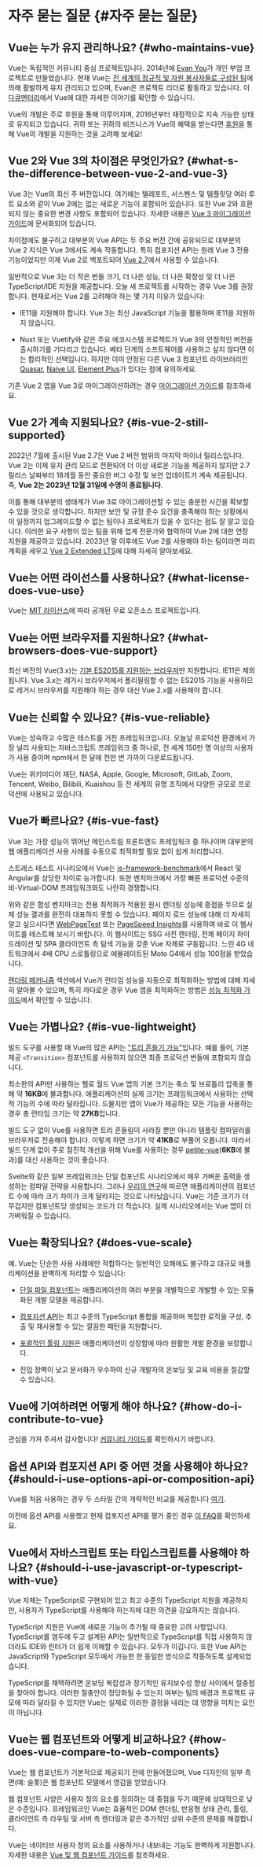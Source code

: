 # 자주 묻는 질문 {#자주 묻는 질문}

## Vue는 누가 유지 관리하나요? {#who-maintains-vue}

Vue는 독립적인 커뮤니티 중심 프로젝트입니다. 2014년에 [Evan You](https://twitter.com/youyuxi)가 개인 부업 프로젝트로 만들었습니다. 현재 Vue는 [전 세계의 정규직 및 자원 봉사자들로 구성된 팀](/about/team)에 의해 활발하게 유지 관리되고 있으며, Evan은 프로젝트 리더로 활동하고 있습니다. 이 [다큐멘터리](https://www.youtube.com/watch?v=OrxmtDw4pVI)에서 Vue에 대한 자세한 이야기를 확인할 수 있습니다.

Vue의 개발은 주로 후원을 통해 이루어지며, 2016년부터 재정적으로 지속 가능한 상태로 유지되고 있습니다. 귀하 또는 귀하의 비즈니스가 Vue의 혜택을 받는다면 [후원](/sponsor/)을 통해 Vue의 개발을 지원하는 것을 고려해 보세요!

## Vue 2와 Vue 3의 차이점은 무엇인가요? {#what-s-the-difference-between-vue-2-and-vue-3}

Vue 3는 Vue의 최신 주 버전입니다. 여기에는 텔레포트, 서스펜스 및 템플릿당 여러 루트 요소와 같이 Vue 2에는 없는 새로운 기능이 포함되어 있습니다. 또한 Vue 2와 호환되지 않는 중요한 변경 사항도 포함되어 있습니다. 자세한 내용은 [Vue 3 마이그레이션 가이드](https://v3-migration.vuejs.org/)에 문서화되어 있습니다.

차이점에도 불구하고 대부분의 Vue API는 두 주요 버전 간에 공유되므로 대부분의 Vue 2 지식은 Vue 3에서도 계속 작동합니다. 특히 컴포지션 API는 원래 Vue 3 전용 기능이었지만 이제 Vue 2로 백포트되어 [Vue 2.7](https://github.com/vuejs/vue/blob/main/CHANGELOG.md#270-2022-07-01)에서 사용할 수 있습니다.

일반적으로 Vue 3는 더 작은 번들 크기, 더 나은 성능, 더 나은 확장성 및 더 나은 TypeScript/IDE 지원을 제공합니다. 오늘 새 프로젝트를 시작하는 경우 Vue 3를 권장합니다. 현재로서는 Vue 2를 고려해야 하는 몇 가지 이유가 있습니다:

- IE11을 지원해야 합니다. Vue 3는 최신 JavaScript 기능을 활용하며 IE11을 지원하지 않습니다.

- Nuxt 또는 Vuetify와 같은 주요 에코시스템 프로젝트가 Vue 3의 안정적인 버전을 출시하기를 기다리고 있습니다. 베타 단계의 소프트웨어를 사용하고 싶지 않다면 이는 합리적인 선택입니다. 하지만 이미 안정된 다른 Vue 3 컴포넌트 라이브러리인 [Quasar](https://quasar.dev/), [Naive UI](https://www.naiveui.com/), [Element Plus](https://element-plus.org/)가 있다는 점에 유의하세요.

기존 Vue 2 앱을 Vue 3로 마이그레이션하려는 경우 [마이그레이션 가이드](https://v3-migration.vuejs.org/)를 참조하세요.

## Vue 2가 계속 지원되나요? {#is-vue-2-still-supported}

2022년 7월에 출시된 Vue 2.7은 Vue 2 버전 범위의 마지막 마이너 릴리스입니다. Vue 2는 이제 유지 관리 모드로 전환되어 더 이상 새로운 기능을 제공하지 않지만 2.7 릴리스 날짜부터 18개월 동안 중요한 버그 수정 및 보안 업데이트가 계속 제공됩니다. 즉, **Vue 2는 2023년 12월 31일에 수명이 종료됩니다**.

이를 통해 대부분의 생태계가 Vue 3로 마이그레이션할 수 있는 충분한 시간을 확보할 수 있을 것으로 생각합니다. 하지만 보안 및 규정 준수 요건을 충족해야 하는 상황에서 이 일정까지 업그레이드할 수 없는 팀이나 프로젝트가 있을 수 있다는 점도 잘 알고 있습니다. 이러한 요구 사항이 있는 팀을 위해 업계 전문가와 협력하여 Vue 2에 대한 연장 지원을 제공하고 있습니다. 2023년 말 이후에도 Vue 2를 사용해야 하는 팀이라면 미리 계획을 세우고 [Vue 2 Extended LTS](https://v2.vuejs.org/lts/)에 대해 자세히 알아보세요.

## Vue는 어떤 라이선스를 사용하나요? {#what-license-does-vue-use}

Vue는 [MIT 라이선스](https://opensource.org/licenses/MIT)에 따라 공개된 무료 오픈소스 프로젝트입니다.

## Vue는 어떤 브라우저를 지원하나요? {#what-browsers-does-vue-support}

최신 버전의 Vue(3.x)는 [기본 ES2015를 지원하는 브라우저](https://caniuse.com/es6)만 지원합니다. IE11은 제외됩니다. Vue 3.x는 레거시 브라우저에서 폴리필링할 수 없는 ES2015 기능을 사용하므로 레거시 브라우저를 지원해야 하는 경우 대신 Vue 2.x를 사용해야 합니다.

## Vue는 신뢰할 수 있나요? {#is-vue-reliable}

Vue는 성숙하고 수많은 테스트를 거친 프레임워크입니다. 오늘날 프로덕션 환경에서 가장 널리 사용되는 자바스크립트 프레임워크 중 하나로, 전 세계 150만 명 이상의 사용자가 사용 중이며 npm에서 한 달에 천만 번 가까이 다운로드됩니다.

Vue는 위키미디어 재단, NASA, Apple, Google, Microsoft, GitLab, Zoom, Tencent, Weibo, Bilibili, Kuaishou 등 전 세계의 유명 조직에서 다양한 규모로 프로덕션에 사용되고 있습니다.

## Vue가 빠르나요? {#is-vue-fast}

Vue 3는 가장 성능이 뛰어난 메인스트림 프론트엔드 프레임워크 중 하나이며 대부분의 웹 애플리케이션 사용 사례를 수동으로 최적화할 필요 없이 쉽게 처리합니다.

스트레스 테스트 시나리오에서 Vue는 [js-framework-benchmark](https://rawgit.com/krausest/js-framework-benchmark/master/webdriver-ts-results/table.html)에서 React 및 Angular를 상당한 차이로 능가합니다. 또한 벤치마크에서 가장 빠른 프로덕션 수준의 비-Virtual-DOM 프레임워크와도 나란히 경쟁합니다.

위와 같은 합성 벤치마크는 전용 최적화가 적용된 원시 렌더링 성능에 중점을 두므로 실제 성능 결과를 완전히 대표하지 못할 수 있습니다. 페이지 로드 성능에 대해 더 자세히 알고 싶으시다면 [WebPageTest](https://www.webpagetest.org/lighthouse) 또는 [PageSpeed Insights](https://pagespeed.web.dev/)를 사용하여 바로 이 웹사이트를 테스트해 보시기 바랍니다. 이 웹사이트는 SSG 사전 렌더링, 전체 페이지 하이드레이션 및 SPA 클라이언트 측 탐색 기능을 갖춘 Vue 자체로 구동됩니다. 느린 4G 네트워크에서 4배 CPU 스로틀링으로 에뮬레이트된 Moto G4에서 성능 100점을 받았습니다.

[렌더링 메커니즘](/guide/extras/rendering-mechanism.html) 섹션에서 Vue가 런타임 성능을 자동으로 최적화하는 방법에 대해 자세히 알아볼 수 있으며, 특히 까다로운 경우 Vue 앱을 최적화하는 방법은 [성능 최적화 가이드](/guide/best-practices/performance.html)에서 확인할 수 있습니다.

## Vue는 가볍나요? {#is-vue-lightweight}

빌드 도구를 사용할 때 Vue의 많은 API는 ["트리 흔들기 가능"](https://developer.mozilla.org/en-US/docs/Glossary/Tree_shaking)입니다. 예를 들어, 기본 제공 `<Transition>` 컴포넌트를 사용하지 않으면 최종 프로덕션 번들에 포함되지 않습니다.

최소한의 API만 사용하는 헬로 월드 Vue 앱의 기본 크기는 축소 및 브로틀리 압축을 통해 약 **16KB**에 불과합니다. 애플리케이션의 실제 크기는 프레임워크에서 사용하는 선택적 기능의 수에 따라 달라집니다. 드물지만 앱이 Vue가 제공하는 모든 기능을 사용하는 경우 총 런타임 크기는 약 **27KB**입니다.

빌드 도구 없이 Vue를 사용하면 트리 흔들림이 사라질 뿐만 아니라 템플릿 컴파일러를 브라우저로 전송해야 합니다. 이렇게 하면 크기가 약 **41KB**로 부풀어 오릅니다. 따라서 빌드 단계 없이 주로 점진적 개선을 위해 Vue를 사용하는 경우 [petite-vue](https://github.com/vuejs/petite-vue)(**6KB**에 불과)를 대신 사용하는 것이 좋습니다.

Svelte와 같은 일부 프레임워크는 단일 컴포넌트 시나리오에서 매우 가벼운 출력을 생성하는 컴파일 전략을 사용합니다. 그러나 [우리의 연구](https://github.com/yyx990803/vue-svelte-size-analysis)에 따르면 애플리케이션의 컴포넌트 수에 따라 크기 차이가 크게 달라지는 것으로 나타났습니다. Vue는 기준 크기가 더 무겁지만 컴포넌트당 생성되는 코드가 더 적습니다. 실제 시나리오에서는 Vue 앱이 더 가벼워질 수 있습니다.


## Vue는 확장되나요? {#does-vue-scale}

예. Vue는 단순한 사용 사례에만 적합하다는 일반적인 오해에도 불구하고 대규모 애플리케이션을 완벽하게 처리할 수 있습니다:

- [단일 파일 컴포넌트](/guide/scaling-up/sfc)는 애플리케이션의 여러 부분을 개별적으로 개발할 수 있는 모듈화된 개발 모델을 제공합니다.

- [컴포지션 API](/가이드/재사용성/컴포저블)는 최고 수준의 TypeScript 통합을 제공하며 복잡한 로직을 구성, 추출 및 재사용할 수 있는 깔끔한 패턴을 지원합니다.

- [포괄적인 툴링 지원](/guide/scaling-up/tooling.html)은 애플리케이션이 성장함에 따라 원활한 개발 환경을 보장합니다.

- 진입 장벽이 낮고 문서화가 우수하여 신규 개발자의 온보딩 및 교육 비용을 절감할 수 있습니다.

## Vue에 기여하려면 어떻게 해야 하나요? {#how-do-i-contribute-to-vue}

관심을 가져 주셔서 감사합니다! [커뮤니티 가이드](/about/community-guide.html)를 확인하시기 바랍니다.

## 옵션 API와 컴포지션 API 중 어떤 것을 사용해야 하나요? {#should-i-use-options-api-or-composition-api}

Vue를 처음 사용하는 경우 두 스타일 간의 개략적인 비교를 제공합니다 [여기](/guide/introduction.html#which-to-chose).

이전에 옵션 API를 사용했고 현재 컴포지션 API를 평가 중인 경우 [이 FAQ](/guide/extras/composition-api-faq)를 확인하세요.

## Vue에서 자바스크립트 또는 타입스크립트를 사용해야 하나요? {#should-i-use-javascript-or-typescript-with-vue}

Vue 자체는 TypeScript로 구현되어 있고 최고 수준의 TypeScript 지원을 제공하지만, 사용자가 TypeScript를 사용해야 하는지에 대한 의견을 강요하지는 않습니다.

TypeScript 지원은 Vue에 새로운 기능이 추가될 때 중요한 고려 사항입니다. TypeScript를 염두에 두고 설계된 API는 일반적으로 TypeScript를 직접 사용하지 않더라도 IDE와 린터가 더 쉽게 이해할 수 있습니다. 모두가 이깁니다. 또한 Vue API는 JavaScript와 TypeScript 모두에서 가능한 한 동일한 방식으로 작동하도록 설계되었습니다.

TypeScript를 채택하려면 온보딩 복잡성과 장기적인 유지보수성 향상 사이에서 절충점을 찾아야 합니다. 이러한 절충안이 정당화될 수 있는지 여부는 팀의 배경과 프로젝트 규모에 따라 달라질 수 있지만 Vue는 실제로 이러한 결정을 내리는 데 영향을 미치는 요인이 아닙니다.

## Vue는 웹 컴포넌트와 어떻게 비교하나요? {#how-does-vue-compare-to-web-components}

Vue는 웹 컴포넌트가 기본적으로 제공되기 전에 만들어졌으며, Vue 디자인의 일부 측면(예: 슬롯)은 웹 컴포넌트 모델에서 영감을 얻었습니다.

웹 컴포넌트 사양은 사용자 정의 요소를 정의하는 데 중점을 두기 때문에 상대적으로 낮은 수준입니다. 프레임워크인 Vue는 효율적인 DOM 렌더링, 반응형 상태 관리, 툴링, 클라이언트 측 라우팅 및 서버 측 렌더링과 같은 추가적인 상위 수준의 문제를 해결합니다.

Vue는 네이티브 사용자 정의 요소를 사용하거나 내보내는 기능도 완벽하게 지원합니다. 자세한 내용은 [Vue 및 웹 컴포넌트 가이드](/guide/extras/web-components)를 참조하세요.


<!-- ## TODO How does Vue compare to React? -->

<!-- ## TODO How does Vue compare to Angular? -->
